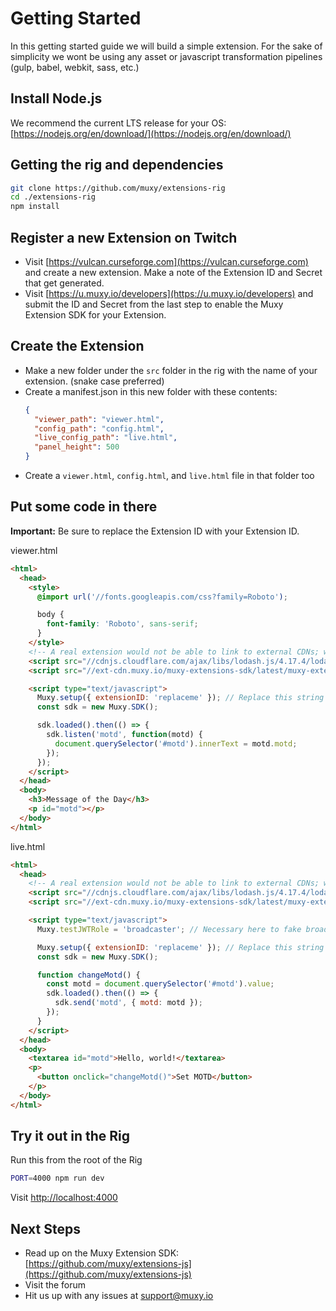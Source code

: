 # Getting Started

In this getting started guide we will build a simple extension. For the sake of simplicity we wont be using 
any asset or javascript transformation pipelines (gulp, babel, webkit, sass, etc.)

## Install Node.js

We recommend the current LTS release for your OS:
[https://nodejs.org/en/download/](https://nodejs.org/en/download/)

## Getting the rig and dependencies
```bash
git clone https://github.com/muxy/extensions-rig
cd ./extensions-rig
npm install
```

## Register a new Extension on Twitch
*  Visit [https://vulcan.curseforge.com](https://vulcan.curseforge.com) and create a new extension. Make a note of the 
Extension ID and Secret that get generated.
*  Visit [https://u.muxy.io/developers](https://u.muxy.io/developers) and submit the ID and Secret from the last step to enable the 
Muxy Extension SDK for your Extension.

## Create the Extension 
*  Make a new folder under the `src` folder in the rig with the name of your extension. (snake case preferred)
*  Create a manifest.json in this new folder with these contents:
   ```json
   {
     "viewer_path": "viewer.html",
     "config_path": "config.html",
     "live_config_path": "live.html",
     "panel_height": 500
   }
   ```
*  Create a `viewer.html`, `config.html`, and `live.html` file in that folder too

## Put some code in there

**Important:** Be sure to replace the Extension ID with your Extension ID.

viewer.html
```html
<html>
  <head>
    <style>
      @import url('//fonts.googleapis.com/css?family=Roboto');

      body {
        font-family: 'Roboto', sans-serif;
      }
    </style>
    <!-- A real extension would not be able to link to external CDNs; we just do it here for simplicity -->
    <script src="//cdnjs.cloudflare.com/ajax/libs/lodash.js/4.17.4/lodash.min.js"></script>
    <script src="//ext-cdn.muxy.io/muxy-extensions-sdk/latest/muxy-extensions-sdk.js"></script>

    <script type="text/javascript">
      Muxy.setup({ extensionID: 'replaceme' }); // Replace this string with your Extension ID
      const sdk = new Muxy.SDK();

      sdk.loaded().then(() => {
        sdk.listen('motd', function(motd) {
          document.querySelector('#motd').innerText = motd.motd;
        });
      });
    </script>
  </head>
  <body>
    <h3>Message of the Day</h3>
    <p id="motd"></p>
  </body>
</html>
```

live.html
```html
<html>
  <head>
    <!-- A real extension would not be able to link to external CDNs; we just do it here for simplicity -->
    <script src="//cdnjs.cloudflare.com/ajax/libs/lodash.js/4.17.4/lodash.min.js"></script>
    <script src="//ext-cdn.muxy.io/muxy-extensions-sdk/latest/muxy-extensions-sdk.js"></script>

    <script type="text/javascript">
      Muxy.testJWTRole = 'broadcaster'; // Necessary here to fake broadcaster access to the Muxy API. In production, the role will be set automatically in the broadcaster views.

      Muxy.setup({ extensionID: 'replaceme' }); // Replace this string with your Extension ID
      const sdk = new Muxy.SDK();

      function changeMotd() {
        const motd = document.querySelector('#motd').value;
        sdk.loaded().then(() => {
          sdk.send('motd', { motd: motd });
        });
      }
    </script>
  </head>
  <body>
    <textarea id="motd">Hello, world!</textarea>
    <p>
      <button onclick="changeMotd()">Set MOTD</button>
    </p>
  </body>
</html>
```

## Try it out in the Rig
Run this from the root of the Rig
```bash
PORT=4000 npm run dev
```

Visit [http://localhost:4000](http://localhost:4000)

## Next Steps
*  Read up on the Muxy Extension SDK: [https://github.com/muxy/extensions-js](https://github.com/muxy/extensions-js)
*  Visit the forum
*  Hit us up with any issues at [support@muxy.io](mailto:support@muxy.io)
